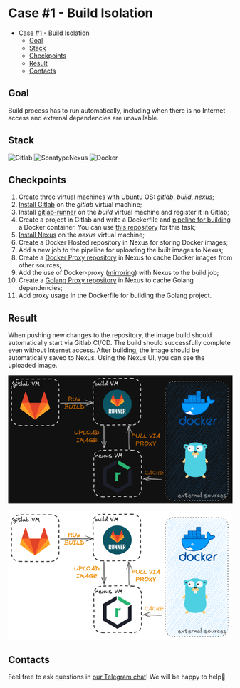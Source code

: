 # Case #1 - Build Isolation

- [Case #1 - Build Isolation](#case-1---build-isolation)
  - [Goal](#goal)
  - [Stack](#stack)
  - [Checkpoints](#checkpoints)
  - [Result](#result)
  - [Contacts](#contacts)

## Goal

Build process has to run automatically, including when there is no Internet access and external dependencies are unavailable.

## Stack

![Gitlab](https://img.shields.io/badge/Gitlab-FC6D26.svg?style=for-the-badge&logo=gitlab&logoColor=white)
![SonatypeNexus](https://img.shields.io/badge/Nexus-0FAF6C?style=for-the-badge&logo=sonatype&logoColor=white)
![Docker](https://img.shields.io/badge/Docker-2496ED?style=for-the-badge&logo=docker&logoColor=white)

## Checkpoints

1. Create three virtual machines with Ubuntu OS: *gitlab*, *build*, *nexus*;
2. [Install Gitlab](https://about.gitlab.com/install/) on the *gitlab* virtual machine;
3. Install [gitlab-runner](https://docs.gitlab.com/runner/) on the *build* virtual machine and register it in Gitlab;
4. Create a project in Gitlab and write a Dockerfile and [pipeline for building](https://docs.gitlab.com/ee/ci/) a Docker container. You can use [this repository](https://github.com/docker/docker-gs-ping.git) for this task;
5. [Install Nexus](https://help.sonatype.com/en/installation-methods.html) on the *nexus* virtual machine;
6. Create a Docker Hosted repository in Nexus for storing Docker images;
7. Add a new job to the pipeline for uploading the built images to Nexus;
8. Create a [Docker Proxy repository](https://help.sonatype.com/en/proxy-repository-for-docker.html) in Nexus to cache Docker images from other sources;
9. Add the use of Docker-proxy ([mirroring](https://docs.docker.com/docker-hub/mirror/)) with Nexus to the build job;
10. Create a [Golang Proxy repository](https://help.sonatype.com/en/go-repositories.html) in Nexus to cache Golang dependencies;
11. Add proxy usage in the Dockerfile for building the Golang project.

## Result

When pushing new changes to the repository, the image build should automatically start via Gitlab CI/CD. The build should successfully complete even without Internet access. After building, the image should be automatically saved to Nexus. Using the Nexus UI, you can see the uploaded image.

<div align="center">

  ![Result diagram dark](img/01-build-isolation-dark.png#gh-dark-mode-only)

</div>

<div align="center">

  ![Result diagram light](img/01-build-isolation-light.png#gh-light-mode-only)

</div>

## Contacts

Feel free to ask questions in [our Telegram chat](https://t.me/+nSELCyIX8ltlNjU6)! We will be happy to help🥰
